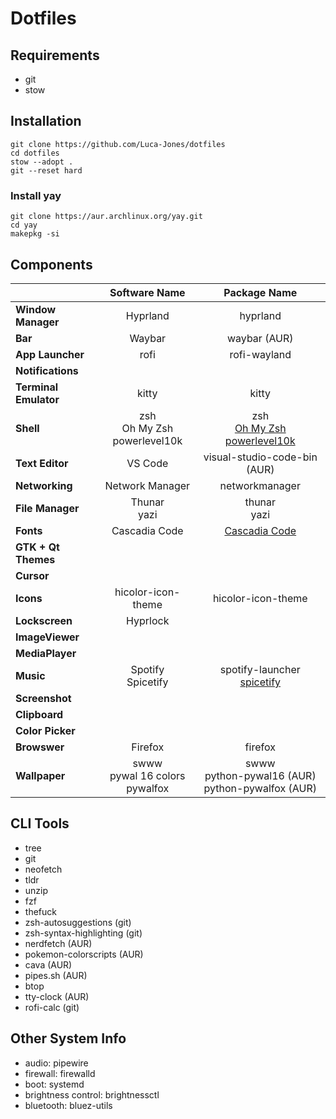 # Dotfiles

## Requirements

- git
- stow

## Installation

```
git clone https://github.com/Luca-Jones/dotfiles
cd dotfiles
stow --adopt .
git --reset hard
```

### Install yay

```
git clone https://aur.archlinux.org/yay.git
cd yay
makepkg -si
```

## Components
|                           | Software Name                 |   Package Name              |
|:--------------------------|:-----------------------------:|:---------------------------:|
| **Window Manager**        | Hyprland                      | hyprland                    |
| **Bar**                   | Waybar                        | waybar (AUR)                |
| **App Launcher**          | rofi                          | rofi-wayland                |
| **Notifications**         |                               |                             |
| **Terminal Emulator**     | kitty                         | kitty                       |
| **Shell**                 | zsh <br> Oh My Zsh <br> powerlevel10k   | zsh <br> [Oh My Zsh](https://ohmyz.sh/) <br> [powerlevel10k](https://github.com/romkatv/powerlevel10k) | 
| **Text Editor**           | VS Code                       | visual-studio-code-bin (AUR)|
| **Networking**            | Network Manager               | networkmanager              |
| **File Manager**          | Thunar <br> yazi              | thunar <br> yazi            |
| **Fonts**                 | Cascadia Code                 | [Cascadia Code](https://github.com/ryanoasis/nerd-fonts/releases/download/v3.3.0/CascadiaCode.zip)|
| **GTK + Qt Themes**       |                               |                             |
| **Cursor**                |                               |                             |
| **Icons**                 |  hicolor-icon-theme           | hicolor-icon-theme          |
| **Lockscreen**            |  Hyprlock                     |                             |
| **ImageViewer**           |                               |                             |
| **MediaPlayer**           |                               |                             |
| **Music**                 |  Spotify <br> Spicetify       |  spotify-launcher <br> [spicetify](https://spicetify.app/docs/getting-started) |
| **Screenshot**            |                               |                             |
| **Clipboard**             |                               |                             |
| **Color Picker**          |                               |                             |
| **Browswer**              | Firefox                       | firefox                     |
| **Wallpaper**             | swww <br> pywal 16 colors <br> pywalfox | swww <br> python-pywal16 (AUR) <br> python-pywalfox (AUR)|

## CLI Tools
- tree
- git
- neofetch
- tldr
- unzip
- fzf
- thefuck
- zsh-autosuggestions (git)
- zsh-syntax-highlighting (git)
- nerdfetch (AUR)
- pokemon-colorscripts (AUR)
- cava (AUR)
- pipes.sh (AUR)
- btop
- tty-clock (AUR)
- rofi-calc (git)
  
## Other System Info
- audio: pipewire
- firewall: firewalld
- boot: systemd
- brightness control: brightnessctl
- bluetooth: bluez-utils
